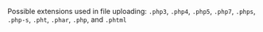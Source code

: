 Possible extensions used in file uploading: `.php3`, `.php4`, `.php5`, `.php7`, `.phps`, `.php-s`, `.pht`, `.phar`, `.php`, and `.phtml`
